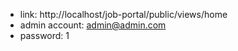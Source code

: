 - link: http://localhost/job-portal/public/views/home
- admin account: admin@admin.com
- password: 1